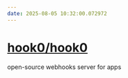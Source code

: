 ```yaml
---
date: 2025-08-05 10:32:00.072972
---
```


# [hook0/hook0](https://github.com/hook0/hook0)

open-source webhooks server for apps